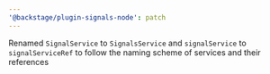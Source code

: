 ```yaml
---
'@backstage/plugin-signals-node': patch
---
```


Renamed `SignalService` to `SignalsService` and `signalService` to `signalServiceRef`
to follow the naming scheme of services and their references
